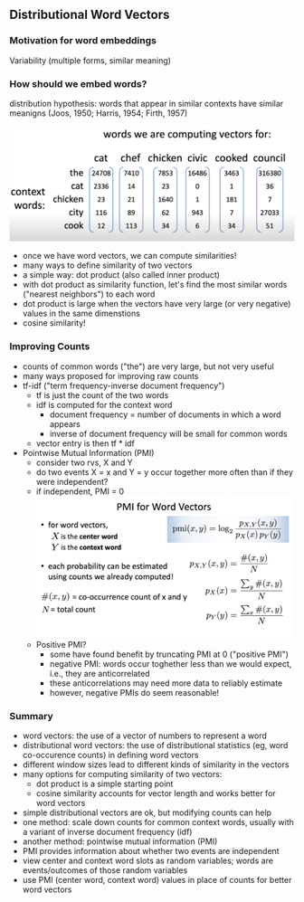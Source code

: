 ## Distributional Word Vectors 
### Motivation for word embeddings 
Variability (multiple forms, similar meaning)

### How should we embed words? 
distribution hypothesis: words that appear in similar contexts have similar meanigns (Joos, 1950; Harris, 1954; Firth, 1957)

![Image of word embedding table](https://github.com/joyhuan/NLP/blob/main/images/word_embedding.png)

- once we have word vectors, we can compute similarities! 
- many ways to define similarity of two vectors
- a simple way: dot product (also called inner product)
- with dot product as similarity function, let's find the most similar words ("nearest neighbors") to each word 
- dot product is large when the vectors have very large (or very negative) values in the same dimenstions
- cosine similarity! 

### Improving Counts 
- counts of common words ("the") are very large, but not very useful 
- many ways proposed for improving raw counts 
- tf-idf ("term frequency-inverse document frequency")
    - tf is just the count of the two words 
    - idf is computed for the context word 
        - document frequency = number of documents in which a word appears 
        - inverse of document frequency will be small for common words 
    - vector entry is then tf * idf
- Pointwise Mutual Information (PMI)
    - consider two rvs, X and Y 
    - do two events X = x and Y = y occur together more often than if they were independent? 
    - if independent, PMI = 0
![Image of word embedding table](https://github.com/joyhuan/NLP/blob/main/images/PMI_word_vectors.png)
    - Positive PMI? 
        - some have found benefit by truncating PMI at 0 ("positive PMI")
        - negative PMI: words occur toghether less than we would expect, i.e., they are anticorrelated 
        - these anticorrelations may need more data to reliably estimate 
        - however, negative PMIs do seem reasonable! 

### Summary 
- word vectors: the use of a vector of numbers to represent a word 
- distributional word vectors: the use of distributional statistics (eg, word co-occurence counts) in defining word vectors 
- different window sizes lead to different kinds of similarity in the vectors
- many options for computing similarity of two vectors: 
    - dot product is a simple starting point 
    - cosine similarity accounts for vector length and works better for word vectors 
- simple distributional vectors are ok, but modifying counts can help 
- one method: scale down counts for common context words, usually with a variant of inverse document frequency (idf)
- another method: pointwise mutual information (PMI)
- PMI provides information about whether two events are independent 
- view center and context word slots as random variables; words are events/outcomes of those random variables 
- use PMI (center word, context word) values in place of counts for better word vectors